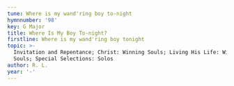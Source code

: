 ```yaml
---
tune: Where is my wand'ring boy to-night
hymnnumber: '98'
key: G Major
title: Where Is My Boy To-night?
firstline: Where is my wand'ring boy tonight
topic: >-
  Invitation and Repentance; Christ: Winning Souls; Living His Life: Winning
  Souls; Special Selections: Solos
author: R. L.
year: '-'
---
```

